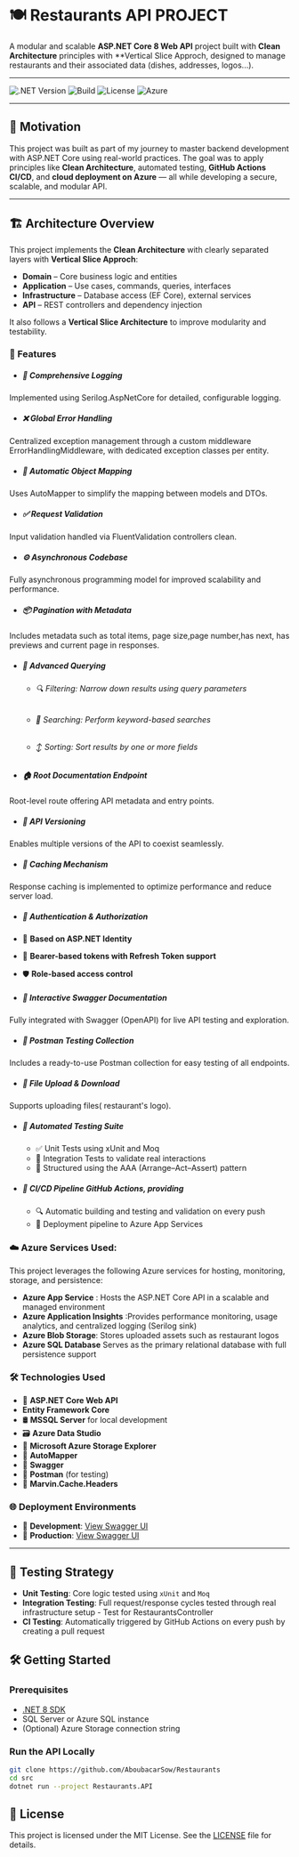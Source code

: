 # 🍽️ Restaurants API PROJECT 

A modular and scalable **ASP.NET Core 8 Web API** project built with **Clean Architecture** principles with **Vertical Slice Approch, designed to manage restaurants and their associated data (dishes, addresses, logos...).

---

![.NET Version](https://img.shields.io/badge/.NET-8.0-blue)
![Build](https://github.com/AboubacarSow/Restaurants/actions/workflows/main.yml/badge.svg)
![License](https://img.shields.io/github/license/AboubacarSow/Restaurants)
![Azure](https://img.shields.io/badge/Deployed-Azure-blue)

---

## 🎯 Motivation

This project was built as part of my journey to master backend development with ASP.NET Core using real-world practices. The goal was to apply principles like **Clean Architecture**, automated testing, **GitHub Actions CI/CD**, and **cloud deployment on Azure** — all while developing a secure, scalable, and modular API.

---

## 🏗️ Architecture Overview

This project implements the **Clean Architecture** with clearly separated layers with **Vertical Slice Approch**:

- **Domain** – Core business logic and entities
- **Application** – Use cases, commands, queries, interfaces
- **Infrastructure** – Database access (EF Core), external services
- **API** – REST controllers and dependency injection

It also follows a **Vertical Slice Architecture** to improve modularity and testability.


### 🚀 Features

- ##### 📝 Comprehensive Logging
Implemented using Serilog.AspNetCore for detailed, configurable logging.

- ##### ❌ Global Error Handling
Centralized exception management through a custom middleware ErrorHandlingMiddleware, with dedicated exception classes per entity.

- ##### 🔄 Automatic Object Mapping
Uses AutoMapper to simplify the mapping between models and DTOs.

- ##### ✅ Request Validation
Input validation handled via FluentValidation controllers clean.

- ##### ⚙️ Asynchronous Codebase
Fully asynchronous programming model for improved scalability and performance.

- ##### 📦 Pagination with Metadata
Includes metadata such as total items, page size,page number,has next, has previews and current page in responses.

- ##### 🎯 Advanced Querying
  - ###### 🔍 Filtering: Narrow down results using query parameters

  - ###### 🧠 Searching: Perform keyword-based searches

  - ###### ↕️ Sorting: Sort results by one or more fields

  
- ##### 🏠 Root Documentation Endpoint
Root-level route offering API metadata and entry points.

- ##### 🧬 API Versioning
Enables multiple versions of the API to coexist seamlessly.

- ##### 🧠 Caching Mechanism
Response caching is implemented to optimize performance and reduce server load.


- ##### 🔐 Authentication & Authorization
- 👤 **Based on ASP.NET Identity**

- 🧾 **Bearer-based tokens with Refresh Token support**

- 🛡️ **Role-based access control**

- ##### 📘 Interactive Swagger Documentation
Fully integrated with Swagger (OpenAPI) for live API testing and exploration.

- ##### 🧪 Postman Testing Collection
Includes a ready-to-use Postman collection for easy testing of all endpoints.

- ##### 📁 File Upload & Download
Supports uploading files( restaurant's logo).

- ##### 🧪 Automated Testing Suite
    - ✅ Unit Tests using xUnit and Moq
    - 🔁 Integration Tests to validate real interactions
    - 🧪 Structured using the AAA (Arrange–Act–Assert) pattern

- ##### 🔄 CI/CD Pipeline GitHub Actions, providing
    - 🔍 Automatic building and testing and validation on every push
    - 🚀 Deployment pipeline to Azure App Services



### ☁️ Azure Services Used:
This project leverages the following Azure services for hosting, monitoring, storage, and persistence:

- **Azure App Service**	: Hosts the ASP.NET Core API in a scalable and managed environment
- **Azure Application Insights** :Provides performance monitoring, usage analytics, and centralized logging (Serilog sink)
- **Azure Blob Storage**: Stores uploaded assets such as restaurant logos
- **Azure SQL Database** Serves as the primary relational database with full persistence support



### 🛠️ Technologies Used
- 🧱 **ASP.NET Core Web API**
-  **Entity Framework Core**
- 🛢️ **MSSQL Server** for local development
- 🗃️ **Azure Data Studio**
- 📁 **Microsoft Azure Storage Explorer**
- 🔄 **AutoMapper**
- 📘 **Swagger**
- 🧪 **Postman** (for testing)
- 🧠 **Marvin.Cache.Headers**



### 🌐 Deployment Environments

- 🔧 **Development**: [View Swagger UI](https://restaurants-api-development-ewa8a2hxcvaggxau.polandcentral-01.azurewebsites.net/swagger/index.html)
- 🚀 **Production**: [View Swagger UI](https://restaurants-api-prod-abe7atcef8era0d9.polandcentral-01.azurewebsites.net/swagger/index.html)

---

## 🧪 Testing Strategy

- **Unit Testing**: Core logic tested using `xUnit` and `Moq`
- **Integration Testing**: Full request/response cycles tested through real infrastructure setup - Test for RestaurantsController
- **CI Testing**: Automatically triggered by GitHub Actions on every push by creating a pull request


## 🛠️ Getting Started

### Prerequisites
- [.NET 8 SDK](https://dotnet.microsoft.com/download/dotnet/8.0)
- SQL Server or Azure SQL instance
- (Optional) Azure Storage connection string

### Run the API Locally

```bash
git clone https://github.com/AboubacarSow/Restaurants
cd src
dotnet run --project Restaurants.API
```
## 📄 License

This project is licensed under the MIT License. See the [LICENSE](LICENSE.txt) file for details.
